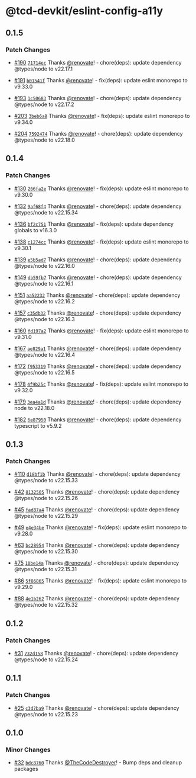 # @tcd-devkit/eslint-config-a11y

## 0.1.5

### Patch Changes

- [#190](https://github.com/TheCodeDestroyer/devkit/pull/190) [`71714ec`](https://github.com/TheCodeDestroyer/devkit/commit/71714ec8d2dc096c94f6d21728613f71d918ec82) Thanks [@renovate](https://github.com/apps/renovate)! - chore(deps): update dependency @types/node to v22.17.1

- [#191](https://github.com/TheCodeDestroyer/devkit/pull/191) [`b01541f`](https://github.com/TheCodeDestroyer/devkit/commit/b01541f816ed82f6bdea6a8137f8e7d81fc8d1ee) Thanks [@renovate](https://github.com/apps/renovate)! - fix(deps): update eslint monorepo to v9.33.0

- [#193](https://github.com/TheCodeDestroyer/devkit/pull/193) [`1c50683`](https://github.com/TheCodeDestroyer/devkit/commit/1c5068327807e8ee2a663e05e33557514188d1f1) Thanks [@renovate](https://github.com/apps/renovate)! - chore(deps): update dependency @types/node to v22.17.2

- [#203](https://github.com/TheCodeDestroyer/devkit/pull/203) [`3beb6a8`](https://github.com/TheCodeDestroyer/devkit/commit/3beb6a8c65706ff41ed9748d339f4a7886b238b2) Thanks [@renovate](https://github.com/apps/renovate)! - fix(deps): update eslint monorepo to v9.34.0

- [#204](https://github.com/TheCodeDestroyer/devkit/pull/204) [`7592474`](https://github.com/TheCodeDestroyer/devkit/commit/7592474282bbad9e45bf41ce9343c86aeff72827) Thanks [@renovate](https://github.com/apps/renovate)! - chore(deps): update dependency @types/node to v22.18.0

## 0.1.4

### Patch Changes

- [#130](https://github.com/TheCodeDestroyer/devkit/pull/130) [`266fa2e`](https://github.com/TheCodeDestroyer/devkit/commit/266fa2e4f0011b1386b6fa8d019bd7510a9f8cbb) Thanks [@renovate](https://github.com/apps/renovate)! - fix(deps): update eslint monorepo to v9.30.0

- [#132](https://github.com/TheCodeDestroyer/devkit/pull/132) [`9af68f4`](https://github.com/TheCodeDestroyer/devkit/commit/9af68f4de855b61101d10f9684d4151af54200ad) Thanks [@renovate](https://github.com/apps/renovate)! - chore(deps): update dependency @types/node to v22.15.34

- [#136](https://github.com/TheCodeDestroyer/devkit/pull/136) [`bf2c751`](https://github.com/TheCodeDestroyer/devkit/commit/bf2c7515fdf5c53fa411376d1f0f1233bbbc8ec5) Thanks [@renovate](https://github.com/apps/renovate)! - fix(deps): update dependency globals to v16.3.0

- [#138](https://github.com/TheCodeDestroyer/devkit/pull/138) [`c1274cc`](https://github.com/TheCodeDestroyer/devkit/commit/c1274ccb2a2152d9c760f6ac2a2d64291df4829a) Thanks [@renovate](https://github.com/apps/renovate)! - fix(deps): update eslint monorepo to v9.30.1

- [#139](https://github.com/TheCodeDestroyer/devkit/pull/139) [`e5b5ad7`](https://github.com/TheCodeDestroyer/devkit/commit/e5b5ad707555cf688376e0a27beea52b2ad69517) Thanks [@renovate](https://github.com/apps/renovate)! - chore(deps): update dependency @types/node to v22.16.0

- [#149](https://github.com/TheCodeDestroyer/devkit/pull/149) [`db59fb7`](https://github.com/TheCodeDestroyer/devkit/commit/db59fb79dfc9df6c4fb47515f36030c91c7a9a79) Thanks [@renovate](https://github.com/apps/renovate)! - chore(deps): update dependency @types/node to v22.16.1

- [#151](https://github.com/TheCodeDestroyer/devkit/pull/151) [`aa52232`](https://github.com/TheCodeDestroyer/devkit/commit/aa5223295416d954638a64bd587442f80b33b04e) Thanks [@renovate](https://github.com/apps/renovate)! - chore(deps): update dependency @types/node to v22.16.2

- [#157](https://github.com/TheCodeDestroyer/devkit/pull/157) [`c35db32`](https://github.com/TheCodeDestroyer/devkit/commit/c35db32aa4f3f690f32894468b68fe82b3e03dc3) Thanks [@renovate](https://github.com/apps/renovate)! - chore(deps): update dependency @types/node to v22.16.3

- [#160](https://github.com/TheCodeDestroyer/devkit/pull/160) [`fd197a2`](https://github.com/TheCodeDestroyer/devkit/commit/fd197a2cd69ed2f438236a1a4a8aa0b6cbb7d98f) Thanks [@renovate](https://github.com/apps/renovate)! - fix(deps): update eslint monorepo to v9.31.0

- [#167](https://github.com/TheCodeDestroyer/devkit/pull/167) [`ae829a1`](https://github.com/TheCodeDestroyer/devkit/commit/ae829a19461615436e9aca120a3a5256d995474d) Thanks [@renovate](https://github.com/apps/renovate)! - chore(deps): update dependency @types/node to v22.16.4

- [#172](https://github.com/TheCodeDestroyer/devkit/pull/172) [`f953319`](https://github.com/TheCodeDestroyer/devkit/commit/f9533194c0fb7254b9afcca3cb37608f107710d0) Thanks [@renovate](https://github.com/apps/renovate)! - chore(deps): update dependency @types/node to v22.16.5

- [#178](https://github.com/TheCodeDestroyer/devkit/pull/178) [`4f9b25c`](https://github.com/TheCodeDestroyer/devkit/commit/4f9b25cbae2eff4fc061029b9a03ee075991adf0) Thanks [@renovate](https://github.com/apps/renovate)! - fix(deps): update eslint monorepo to v9.32.0

- [#179](https://github.com/TheCodeDestroyer/devkit/pull/179) [`3ea4a1d`](https://github.com/TheCodeDestroyer/devkit/commit/3ea4a1d4d717296aa33034901172c4d47a2f87b1) Thanks [@renovate](https://github.com/apps/renovate)! - chore(deps): update dependency node to v22.18.0

- [#182](https://github.com/TheCodeDestroyer/devkit/pull/182) [`6e87950`](https://github.com/TheCodeDestroyer/devkit/commit/6e8795015a09291130de01a0e2e289234570c5e4) Thanks [@renovate](https://github.com/apps/renovate)! - chore(deps): update dependency typescript to v5.9.2

## 0.1.3

### Patch Changes

- [#110](https://github.com/TheCodeDestroyer/devkit/pull/110) [`d18bf1b`](https://github.com/TheCodeDestroyer/devkit/commit/d18bf1b5c1fb36923ca847e8831de30e07763b24) Thanks [@renovate](https://github.com/apps/renovate)! - chore(deps): update dependency @types/node to v22.15.33

- [#42](https://github.com/TheCodeDestroyer/devkit/pull/42) [`8132505`](https://github.com/TheCodeDestroyer/devkit/commit/8132505b81dccb163c689a98495ac18f47e35e02) Thanks [@renovate](https://github.com/apps/renovate)! - chore(deps): update dependency @types/node to v22.15.26

- [#45](https://github.com/TheCodeDestroyer/devkit/pull/45) [`fad87a4`](https://github.com/TheCodeDestroyer/devkit/commit/fad87a46ccae63b816ea3a4223c825972a5d6a08) Thanks [@renovate](https://github.com/apps/renovate)! - chore(deps): update dependency @types/node to v22.15.29

- [#49](https://github.com/TheCodeDestroyer/devkit/pull/49) [`e4e34be`](https://github.com/TheCodeDestroyer/devkit/commit/e4e34be5f4d2122ed9580d4a6909bd1796fbf263) Thanks [@renovate](https://github.com/apps/renovate)! - fix(deps): update eslint monorepo to v9.28.0

- [#63](https://github.com/TheCodeDestroyer/devkit/pull/63) [`bc28954`](https://github.com/TheCodeDestroyer/devkit/commit/bc2895460827e304b48419284cf23b255efbfd45) Thanks [@renovate](https://github.com/apps/renovate)! - chore(deps): update dependency @types/node to v22.15.30

- [#75](https://github.com/TheCodeDestroyer/devkit/pull/75) [`10be14a`](https://github.com/TheCodeDestroyer/devkit/commit/10be14a7edf75db5ce9f4ed508ac3e6c749ae941) Thanks [@renovate](https://github.com/apps/renovate)! - chore(deps): update dependency @types/node to v22.15.31

- [#86](https://github.com/TheCodeDestroyer/devkit/pull/86) [`5f86865`](https://github.com/TheCodeDestroyer/devkit/commit/5f8686585ccc00b761c8acb14d87cd1e5ff187d7) Thanks [@renovate](https://github.com/apps/renovate)! - fix(deps): update eslint monorepo to v9.29.0

- [#88](https://github.com/TheCodeDestroyer/devkit/pull/88) [`4e1b262`](https://github.com/TheCodeDestroyer/devkit/commit/4e1b2623e664c2f044773aa99a4776d24f67a230) Thanks [@renovate](https://github.com/apps/renovate)! - chore(deps): update dependency @types/node to v22.15.32

## 0.1.2

### Patch Changes

- [#31](https://github.com/TheCodeDestroyer/devkit/pull/31) [`732d158`](https://github.com/TheCodeDestroyer/devkit/commit/732d158f007bcbf1c7770bc4c8111dd6dc756080) Thanks [@renovate](https://github.com/apps/renovate)! - chore(deps): update dependency @types/node to v22.15.24

## 0.1.1

### Patch Changes

- [#25](https://github.com/TheCodeDestroyer/devkit/pull/25) [`c3d7ba9`](https://github.com/TheCodeDestroyer/devkit/commit/c3d7ba9c3097a1780167dbb84e5217dbe4b2bae3) Thanks [@renovate](https://github.com/apps/renovate)! - chore(deps): update dependency @types/node to v22.15.23

## 0.1.0

### Minor Changes

- [#32](https://github.com/TheCodeDestroyer/devkit/pull/32) [`bdc8760`](https://github.com/TheCodeDestroyer/devkit/commit/bdc87609699071b2624c35a62437a315ee2baec6) Thanks [@TheCodeDestroyer](https://github.com/TheCodeDestroyer)! - Bump deps and cleanup packages
